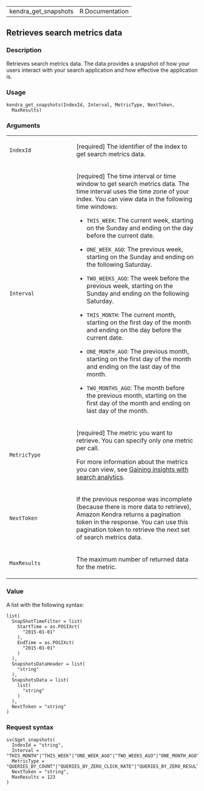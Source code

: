 <table style="width: 100%;">
<tbody>
<tr class="odd">
<td>kendra_get_snapshots</td>
<td style="text-align: right;">R Documentation</td>
</tr>
</tbody>
</table>

## Retrieves search metrics data

### Description

Retrieves search metrics data. The data provides a snapshot of how your
users interact with your search application and how effective the
application is.

### Usage

    kendra_get_snapshots(IndexId, Interval, MetricType, NextToken,
      MaxResults)

### Arguments

<table>
<colgroup>
<col style="width: 35%" />
<col style="width: 65%" />
</colgroup>
<tbody>
<tr class="odd">
<td><code id="kendra_get_snapshots_:_IndexId">IndexId</code></td>
<td><p>[required] The identifier of the index to get search metrics
data.</p></td>
</tr>
<tr class="even">
<td><code id="kendra_get_snapshots_:_Interval">Interval</code></td>
<td><p>[required] The time interval or time window to get search metrics
data. The time interval uses the time zone of your index. You can view
data in the following time windows:</p>
<ul>
<li><p><code>THIS_WEEK</code>: The current week, starting on the Sunday
and ending on the day before the current date.</p></li>
<li><p><code>ONE_WEEK_AGO</code>: The previous week, starting on the
Sunday and ending on the following Saturday.</p></li>
<li><p><code>TWO_WEEKS_AGO</code>: The week before the previous week,
starting on the Sunday and ending on the following Saturday.</p></li>
<li><p><code>THIS_MONTH</code>: The current month, starting on the first
day of the month and ending on the day before the current date.</p></li>
<li><p><code>ONE_MONTH_AGO</code>: The previous month, starting on the
first day of the month and ending on the last day of the month.</p></li>
<li><p><code>TWO_MONTHS_AGO</code>: The month before the previous month,
starting on the first day of the month and ending on last day of the
month.</p></li>
</ul></td>
</tr>
<tr class="odd">
<td><code id="kendra_get_snapshots_:_MetricType">MetricType</code></td>
<td><p>[required] The metric you want to retrieve. You can specify only
one metric per call.</p>
<p>For more information about the metrics you can view, see <a
href="https://docs.aws.amazon.com/kendra/latest/dg/search-analytics.html">Gaining
insights with search analytics</a>.</p></td>
</tr>
<tr class="even">
<td><code id="kendra_get_snapshots_:_NextToken">NextToken</code></td>
<td><p>If the previous response was incomplete (because there is more
data to retrieve), Amazon Kendra returns a pagination token in the
response. You can use this pagination token to retrieve the next set of
search metrics data.</p></td>
</tr>
<tr class="odd">
<td><code id="kendra_get_snapshots_:_MaxResults">MaxResults</code></td>
<td><p>The maximum number of returned data for the metric.</p></td>
</tr>
</tbody>
</table>

### Value

A list with the following syntax:

    list(
      SnapShotTimeFilter = list(
        StartTime = as.POSIXct(
          "2015-01-01"
        ),
        EndTime = as.POSIXct(
          "2015-01-01"
        )
      ),
      SnapshotsDataHeader = list(
        "string"
      ),
      SnapshotsData = list(
        list(
          "string"
        )
      ),
      NextToken = "string"
    )

### Request syntax

    svc$get_snapshots(
      IndexId = "string",
      Interval = "THIS_MONTH"|"THIS_WEEK"|"ONE_WEEK_AGO"|"TWO_WEEKS_AGO"|"ONE_MONTH_AGO"|"TWO_MONTHS_AGO",
      MetricType = "QUERIES_BY_COUNT"|"QUERIES_BY_ZERO_CLICK_RATE"|"QUERIES_BY_ZERO_RESULT_RATE"|"DOCS_BY_CLICK_COUNT"|"AGG_QUERY_DOC_METRICS"|"TREND_QUERY_DOC_METRICS",
      NextToken = "string",
      MaxResults = 123
    )
